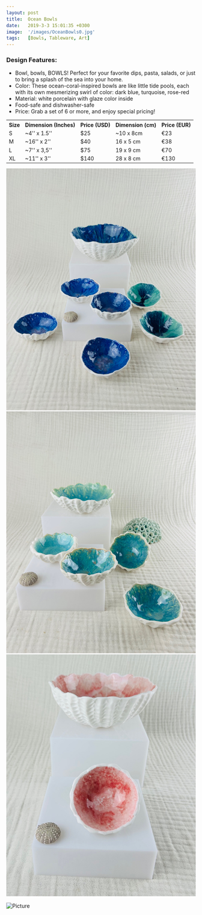 ```yaml
---
layout: post
title:  Ocean Bowls
date:   2019-3-3 15:01:35 +0300
image:  '/images/OceanBowls0.jpg'
tags:   [Bowls, Tableware, Art]
---
```

### Design Features:
* Bowl, bowls, BOWLS! Perfect for your favorite dips, pasta, salads, or just to bring a splash of the sea into your home.
* Color: These ocean-coral-inspired bowls are like little tide pools, each with its own mesmerizing swirl of color: dark blue, turquoise, rose-red
* Material: white porcelain with glaze color inside
* Food-safe and dishwasher-safe
* Price: Grab a set of 6 or more, and enjoy special pricing!



<div class="table-container">
  <table>
    <tr><th>Size</th><th>Dimension (Inches)</th><th>Price (USD)</th><th>Dimension (cm)</th><th>Price (EUR)</th></tr>
    <tr><td>S</td><td>~4'' x 1.5''</td><td>$25</td><td>~10 x 8cm</td><td>€23</td></tr>
    <tr><td>M</td><td>~16'' x 2''</td><td>$40</td><td>16 x 5 cm</td><td>€38</td></tr>
    <tr><td>L</td><td>~7'' x 3,5''</td><td>$75</td><td>19 x 9 cm</td><td>€70</td></tr>
	<tr><td>XL</td><td>~11'' x 3''</td><td>$140</td><td>28 x 8 cm</td><td>€130</td></tr>
  
  </table>
</div>



<div class="gallery-box">
  <div class="gallery">
    <img src="/images/OceanBowls1.jpg">
    <img src="/images/OceanBowls2.jpg">
    <img src="/images/OceanBowls3.jpg">

 
  </div>
</div>

![Picture]({{site.baseurl}}/images/OceanBowls7.jpg)
